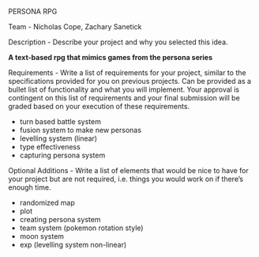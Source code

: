 PERSONA RPG

Team - Nicholas Cope, Zachary Sanetick

Description - Describe your project and why you selected this idea.

**A text-based rpg that mimics games from the persona series**

Requirements - Write a list of requirements for your project, similar to the specifications provided for you on previous projects. Can be provided as a bullet list of functionality and what you will implement. Your approval is contingent on this list of requirements and your final submission will be graded based on your execution of these requirements.

- turn based battle system
- fusion system to make new personas
- levelling system (linear)
- type effectiveness
- capturing persona system

Optional Additions - Write a list of elements that would be nice to have for your project but are not required, i.e. things you would work on if there’s enough time.

- randomized map
- plot
- creating persona system
- team system (pokemon rotation style)
- moon system
- exp (levelling system non-linear)